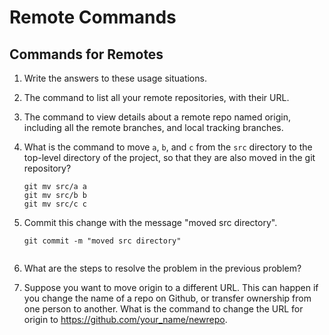 # Remote Commands

## Commands for Remotes

1. Write the answers to these usage situations.

2. The command to list all your remote repositories, with their URL.

3. The command to view details about a remote repo named origin, including all the remote branches, and local tracking branches.

4. What is the command to move `a`, `b`, and `c` from the `src` directory to the top-level directory of the project, so that they are also moved in the git repository?

   ```Move multiple file and put it to top-level directory
   git mv src/a a
   git mv src/b b
   git mv src/c c
   ```

5. Commit this change with the message "moved src directory".

   ```Commit change to git repo
   git commit -m "moved src directory"
  
6. What are the steps to resolve the problem in the previous problem?

7. Suppose you want to move origin to a different URL. This can happen if you change the name of a repo on Github, or transfer ownership from one person to another. What is the command to change the URL for origin to <https://github.com/your_name/newrepo>.
